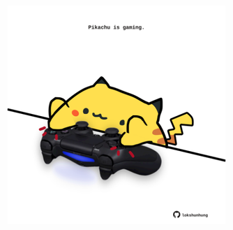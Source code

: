 <!-- built at 22/08/2023, 14:00:48 UTC -->
<p align="center">
  <img width="500" height="500" src="./ReadmeImage.svg">
</p>
